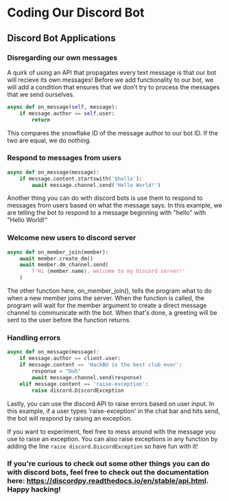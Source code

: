 # Coding Our Discord Bot

## Discord Bot Applications

### Disregarding our own messages

A quirk of using an API that propagates every text message is that our bot will recieve its own messages! Before we add functionality to our bot, we will add a condition that ensures that we don't try to process the messages that we send ourselves.

```python
async def on_message(self, message):
    if message.author == self.user:
        return
```

This compares the snowflake ID of the message author to our bot ID. If the two are equal, we do nothing.

### Respond to messages from users

```python
async def on_message(message):
	if message.content.startswith('$hello'):
		await message.channel.send('Hello World!')
```

Another thing you can do with discord bots is use them to respond to messages from users based on what the message says. In this example, we are telling the bot to respond to a message beginning with "hello" with "Hello World!"


### Welcome new users to discord server

```python
async def on_member_join(member):
    await member.create_dm()
    await member.dm_channel.send(
        f'Hi {member.name}, welcome to my Discord server!'
    )
```

The other function here, on_member_join(), tells the program what to do when a new member joins the server. When the function is called, the program will wait for the member argument to create a direct message channel to communicate with the bot. When that's done, a greeting will be sent to the user before the function returns.

### Handling errors

```python
async def on_message(message):
    if message.author == client.user:
    if message.content == 'HackBU is the best club ever':
        response = "Duh"
        await message.channel.send(response)
    elif message.content == 'raise-exception':
        raise discord.DiscordException
```

Lastly, you can use the discord API to raise errors based on user input. In this example, if a user types 'raise-exception' in the chat bar and hits send, the bot will respond by raising an exception.

If you want to experiment, feel free to mess around with the message you use to raise an exception. You can also raise exceptions in any function by adding the line ```raise discord.DiscordException``` so have fun with it!


### If you're curious to check out some other things you can do with discord bots, feel free to check out the documentation here: https://discordpy.readthedocs.io/en/stable/api.html. Happy hacking!
